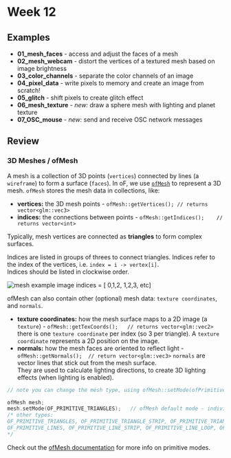 # Week 12

## Examples

  - **01_mesh_faces** - access and adjust the faces of a mesh
  - **02_mesh_webcam** - distort the vertices of a textured mesh based on image brightness
  - **03_color_channels** - separate the color channels of an image
  - **04_pixel_data** - write pixels to memory and create an image from scratch!
  - **05_glitch** - shift pixels to create glitch effect
  - **06_mesh_texture** - _new:_ draw a sphere mesh with lighting and planet texture
  - **07_OSC_mouse** - _new:_ send and receive OSC network messages

## Review

### 3D Meshes / ofMesh

A mesh is a collection of 3D points (`vertices`) connected by lines (a `wireframe`) to form a surface (`faces`).
In oF, we use [`ofMesh`](https://openframeworks.cc/documentation/3d/ofMesh) to represent a 3D mesh.  `ofMesh` stores the mesh data in collections, like:

  - **vertices:** the 3D mesh points - `ofMesh::getVertices(); // returns vector<glm::vec3>`
  - **indices:** the connections between points - `ofMesh::getIndices();	// returns vector<int>`

Typically, mesh vertices are connected as **triangles** to form complex surfaces.

Indices are listed in groups of threes to connect triangles.  Indices refer to the index of the vertices, i.e. `index = i -> vertex[i]`.  
Indices should be listed in clockwise order.

![mesh example image](square_mesh_vertices.jpg)
indices = [ 0,1,2, 1,2,3, etc]

ofMesh can also contain other (optional) mesh data: `texture coordinates`, and `normals`.

  - **texture coordinates:** how the mesh surface maps to a 2D image (a `texture`) - `ofMesh::getTexCoords();	// returns vector<glm::vec2>`  
  		there is one `texture coordinate` per index (so 3 per triangle).  A `texture coordinate` represents a 2D position on the image.
  - **normals:** how the mesh faces are oriented to reflect light - `ofMesh::getNormals();	// return vector<glm::vec3>`
  		`normals` are vector lines that stick out from the mesh surface.  
  		They are used to calculate lighting directions, to create 3D lighting effects (when lighting is enabled).

```c++
// note you can change the mesh type, using ofMesh::setMode(ofPrimitiveMode mode):

ofMesh mesh;
mesh.setMode(OF_PRIMITIVE_TRIANGLES);	// ofMesh default mode - individual triangles
/* other types:
OF_PRIMITIVE_TRIANGLES, OF_PRIMITIVE_TRIANGLE_STRIP, OF_PRIMITIVE_TRIANGLE_FAN, 
OF_PRIMITIVE_LINES, OF_PRIMITIVE_LINE_STRIP, OF_PRIMITIVE_LINE_LOOP, OF_PRIMITIVE_POINTS
*/
```

Check out the [ofMesh documentation](https://openframeworks.cc/documentation/3d/ofMesh/#show_setMode) for more info on primitive modes.








